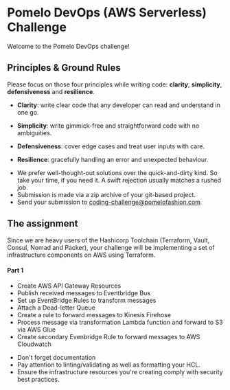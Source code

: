 # Pomelo DevOps (AWS Serverless) Challenge

Welcome to the Pomelo DevOps challenge!

## Principles & Ground Rules

Please focus on those four principles while writing code: **clarity**, **simplicity**, **defensiveness** and  **resilience**.

- **Clarity**: write clear code that any developer can read and understand in one go.

- **Simplicity**: write gimmick-free and straightforward code with no ambiguities.

- **Defensiveness**: cover edge cases and treat user inputs with care.

- **Resilience**: gracefully handling an error and unexpected behaviour.


* We prefer well-thought-out solutions over the quick-and-dirty kind. So take your time, if you need it. A swift rejection usually matches a rushed job.
* Submission is made via a zip archive of your git-based project.
* Send your submission to [coding-challenge@pomelofashion.com](mailto:coding-challenge@pomelofashion.com?subject=devops-coding-challenge)

## The assignment

Since we are heavy users of the Hashicorp Toolchain (Terraform, Vault, Consul, Nomad and Packer), your challenge will be implementing a set of infrastructure components on AWS using Terraform.

#### Part 1

* Create AWS API Gateway Resources
* Publish received messages to Eventbridge Bus
* Set up EventBridge Rules to transform messages
* Attach a Dead-letter Queue
* Create a rule to forward messages to Kinesis Firehose
* Process message via transformation Lambda function and forward to S3 via AWS Glue
* Create secondary Evenbridge Rule to forward messages to AWS Cloudwatch



- Don't forget documentation
- Pay attention to linting/validating as well as formatting your HCL.
- Ensure the infrastructure resources you're creating comply with security best practices.
